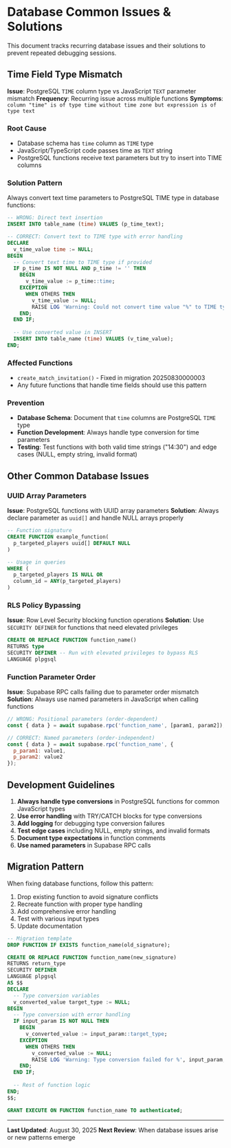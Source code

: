 # Database Common Issues & Solutions

This document tracks recurring database issues and their solutions to prevent repeated debugging sessions.

## Time Field Type Mismatch

**Issue**: PostgreSQL `TIME` column type vs JavaScript `TEXT` parameter mismatch
**Frequency**: Recurring issue across multiple functions
**Symptoms**: `column "time" is of type time without time zone but expression is of type text`

### Root Cause
- Database schema has `time` column as `TIME` type
- JavaScript/TypeScript code passes time as `TEXT` string
- PostgreSQL functions receive text parameters but try to insert into TIME columns

### Solution Pattern
Always convert text time parameters to PostgreSQL TIME type in database functions:

```sql
-- WRONG: Direct text insertion
INSERT INTO table_name (time) VALUES (p_time_text);

-- CORRECT: Convert text to TIME type with error handling
DECLARE
  v_time_value time := NULL;
BEGIN
  -- Convert text time to TIME type if provided
  IF p_time IS NOT NULL AND p_time != '' THEN
    BEGIN
      v_time_value := p_time::time;
    EXCEPTION
      WHEN OTHERS THEN
        v_time_value := NULL;
        RAISE LOG 'Warning: Could not convert time value "%" to TIME type', p_time;
    END;
  END IF;
  
  -- Use converted value in INSERT
  INSERT INTO table_name (time) VALUES (v_time_value);
END;
```

### Affected Functions
- `create_match_invitation()` - Fixed in migration 20250830000003
- Any future functions that handle time fields should use this pattern

### Prevention
- **Database Schema**: Document that `time` columns are PostgreSQL `TIME` type
- **Function Development**: Always handle type conversion for time parameters
- **Testing**: Test functions with both valid time strings ("14:30") and edge cases (NULL, empty string, invalid format)

## Other Common Database Issues

### UUID Array Parameters
**Issue**: PostgreSQL functions with UUID array parameters
**Solution**: Always declare parameter as `uuid[]` and handle NULL arrays properly

```sql
-- Function signature
CREATE FUNCTION example_function(
  p_targeted_players uuid[] DEFAULT NULL
)

-- Usage in queries
WHERE (
  p_targeted_players IS NULL OR 
  column_id = ANY(p_targeted_players)
)
```

### RLS Policy Bypassing
**Issue**: Row Level Security blocking function operations
**Solution**: Use `SECURITY DEFINER` for functions that need elevated privileges

```sql
CREATE OR REPLACE FUNCTION function_name()
RETURNS type
SECURITY DEFINER -- Run with elevated privileges to bypass RLS
LANGUAGE plpgsql
```

### Function Parameter Order
**Issue**: Supabase RPC calls failing due to parameter order mismatch
**Solution**: Always use named parameters in JavaScript when calling functions

```javascript
// WRONG: Positional parameters (order-dependent)
const { data } = await supabase.rpc('function_name', [param1, param2]);

// CORRECT: Named parameters (order-independent)
const { data } = await supabase.rpc('function_name', {
  p_param1: value1,
  p_param2: value2
});
```

## Development Guidelines

1. **Always handle type conversions** in PostgreSQL functions for common JavaScript types
2. **Use error handling** with TRY/CATCH blocks for type conversions
3. **Add logging** for debugging type conversion failures
4. **Test edge cases** including NULL, empty strings, and invalid formats
5. **Document type expectations** in function comments
6. **Use named parameters** in Supabase RPC calls

## Migration Pattern

When fixing database functions, follow this pattern:

1. Drop existing function to avoid signature conflicts
2. Recreate function with proper type handling
3. Add comprehensive error handling
4. Test with various input types
5. Update documentation

```sql
-- Migration template
DROP FUNCTION IF EXISTS function_name(old_signature);

CREATE OR REPLACE FUNCTION function_name(new_signature)
RETURNS return_type
SECURITY DEFINER
LANGUAGE plpgsql
AS $$
DECLARE
  -- Type conversion variables
  v_converted_value target_type := NULL;
BEGIN
  -- Type conversion with error handling
  IF input_param IS NOT NULL THEN
    BEGIN
      v_converted_value := input_param::target_type;
    EXCEPTION
      WHEN OTHERS THEN
        v_converted_value := NULL;
        RAISE LOG 'Warning: Type conversion failed for %', input_param;
    END;
  END IF;
  
  -- Rest of function logic
END;
$$;

GRANT EXECUTE ON FUNCTION function_name TO authenticated;
```

---

**Last Updated**: August 30, 2025
**Next Review**: When database issues arise or new patterns emerge